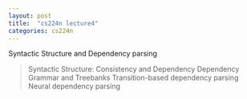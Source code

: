```yaml
---
layout: post
title:  "cs224n lecture4"
categories: cs224n
---
```


Syntactic Structure and Dependency parsing

> Syntactic Structure: Consistency and Dependency
> Dependency Grammar and Treebanks
> Transition-based dependency parsing
> Neural dependency parsing
